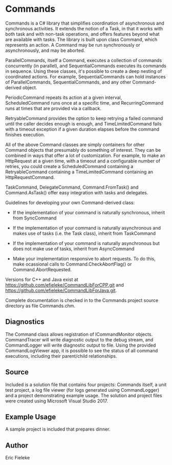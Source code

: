 Commands
=========

Commands is a C# library that simplifies coordination of asynchronous and synchronous activities. It extends the notion of a Task, in that it works with both task and with non-task operations, and offers features beyond what are available with tasks. The library is built upon class Command, which represents an action. A Command may be run synchronously or asynchronously, and may be aborted.

ParallelCommands, itself a Command, executes a collection of commands concurrently (in parallel), and SequentialCommands executes its commands in sequence. Using these classes, it's possible to create a deep nesting of coordinated actions. For example, SequentialCommands can hold instances of ParallelCommands, SequentialCommands, and any other Command-derived object.

PeriodicCommand repeats its action at a given interval, ScheduledCommand runs once at a specific time, and RecurringCommand runs at times that are provided via a callback.

RetryableCommand provides the option to keep retrying a failed command until the caller decides enough is enough, and TimeLimitedCommand fails with a timeout exception if a given duration elapses before the command finishes execution.

All of the above Command classes are simply containers for other Command objects that presumably do something of interest. They can be combined in ways that offer a lot of customization. For example, to make an HttpRequest at a given time, with a timeout and a configurable number of retries, you could create a ScheduledCommand containing a RetryableCommand containing a TimeLimitedCommand containing an HttpRequestCommand.

TaskCommand, DelegateCommand, Command.FromTask() and Command.AsTask() offer easy integration with tasks and delegates.

Guidelines for developing your own Command-derived class:

- If the implementation of your command is naturally synchronous, inherit from SyncCommand

- If the implementation of your command is naturally asynchronous and makes use of tasks (i.e. the Task class), inherit from TaskCommand

- If the implementation of your command is naturally asynchronous but does not make use of tasks, inherit from AsyncCommand

- Make your implementation responsive to abort requests. To do this, make ocassional calls to Command.CheckAbortFlag() or Command.AbortRequested.

Versions for C++ and Java exist at https://github.com/efieleke/CommandLibForCPP.git and https://github.com/efieleke/CommandLibForJava.git.

Complete documentation is checked in to the Commands project source directory as file Commands.chm.

Diagnostics
----
The Command class allows registration of ICommandMonitor objects. CommandTracer will write diagnostic output to the debug stream, and CommandLogger will write diagnostic output to file. Using the provided CommandLogViewer app, it is possible to see the status of all command executions, including their parent/child relationships.

Source
----
Included is a solution file that contains four projects: Commands itself, a unit test project, a log file viewer (for logs generated using CommandLogger) and a project demonstrating example usage. The solution and project files were created using Microsoft Visual Studio 2017.

Example Usage
----
A sample project is included that prepares dinner.

Author
----
Eric Fieleke
